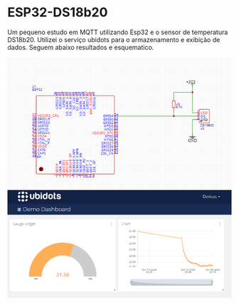 # ESP32-DS18b20
Um pequeno estudo em MQTT utilizando Esp32 e o sensor de temperatura DS18b20.
Utilizei o serviço ubidots para o armazenamento e exibição de dados.
Seguem abaixo resultados e esquematico.

<center><img src="schematicEsp.png" width="800"><center/>


<center><img src="ubidots.png" width="800"><center/>
